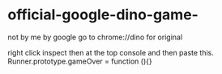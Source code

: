 # official-google-dino-game-
not by me by google
 go to chrome://dino for original


right click inspect then at the top console and then paste this.  Runner.prototype.gameOver = function (){}
